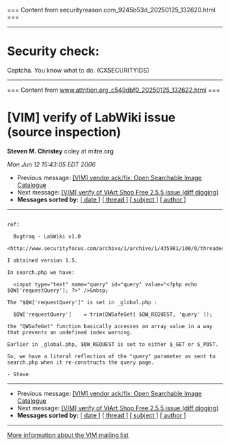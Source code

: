 === Content from securityreason.com_9245b53d_20250125_132620.html ===


---

# Security check:

Captcha. You know what to do. (CXSECURITYIDS)

---



=== Content from www.attrition.org_c549dbf0_20250125_132622.html ===

# [VIM] verify of LabWiki issue (source inspection)

**Steven M. Christey**
coley at mitre.org

*Mon Jun 12 15:43:05 EDT 2006*

* Previous message: [[VIM] vendor ack/fix: Open Searchable Image Catalogue](000843.html)
* Next message: [[VIM] verify of ViArt Shop Free 2.5.5 issue (diff digging)](000846.html)
* **Messages sorted by:**
  [[ date ]](date.html#845)
  [[ thread ]](thread.html#845)
  [[ subject ]](subject.html#845)
  [[ author ]](author.html#845)

---

```

ref:

  Bugtraq - LabWiki v1.0
  <http://www.securityfocus.com/archive/1/archive/1/435981/100/0/threaded>

I obtained version 1.5.

In search.php we have:

  <input type="text" name="query" id="query" value="<?php echo $QW['requestQuery']; ?>" />&nbsp;

The "$QW['requestQuery']" is set in _global.php :

  $QW['requestQuery']    = trim(QWSafeGet( $QW_REQUEST, 'query' ));

the "QWSafeGet" function basically accesses an array value in a way
that prevents an undefined index warning.

Earlier in _global.php, $QW_REQUEST is set to either $_GET or $_POST.

So, we have a literal reflection of the "query" parameter as sent to
search.php when it re-constructs the query page.

- Steve

```

---

* Previous message: [[VIM] vendor ack/fix: Open Searchable Image Catalogue](000843.html)
* Next message: [[VIM] verify of ViArt Shop Free 2.5.5 issue (diff digging)](000846.html)
* **Messages sorted by:**
  [[ date ]](date.html#845)
  [[ thread ]](thread.html#845)
  [[ subject ]](subject.html#845)
  [[ author ]](author.html#845)

---

[More information about the VIM
mailing list](http://www.attrition.org/mailman/listinfo/vim)


